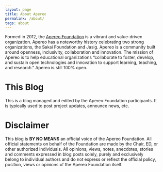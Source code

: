 ```yaml
---
layout: page
title: About Apereo
permalink: /about/
tags: about
---
```


Formed in 2012, the [Apereo Foundation](https://www.apereo.org) is a vibrant and value-driven organization. Apereo has a noteworthy history celebrating two strong organizations, the Sakai Foundation and Jasig. Apereo is a community built around openness, inclusivity, collaboration and innovation. The mission of Apereo is to help educational organizations “collaborate to foster, develop, and sustain open technologies and innovation to support learning, teaching, and research." Apereo is still 100% open.

# This Blog

This is a blog managed and edited by the Apereo Foundation participants. It is typically used to post project updates, announce news, etc.

# Disclaimer

This blog is **BY NO MEANS** an official voice of the Apereo Foundation. All official statements on behalf of the Foundation are made by the Chair, ED, or other authorized individuals. All opinions, views, notes, anecdotes, stories and comments expressed in blog posts solely, purely and exclusively belong to individual authors and do not express or reflect the official policy, position, views or opinions of the Apereo Foundation itself.
